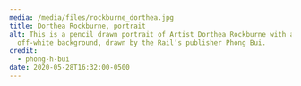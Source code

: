 ```yaml
---
media: /media/files/rockburne_dorthea.jpg
title: Dorthea Rockburne, portrait
alt: This is a pencil drawn portrait of Artist Dorthea Rockburne with a shaded,
  off-white background, drawn by the Rail’s publisher Phong Bui.
credit:
  - phong-h-bui
date: 2020-05-28T16:32:00-0500
---
```

